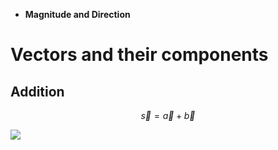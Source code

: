 

- **Magnitude and Direction**

# Vectors and their components

## Addition
$$\vec{s} = \vec{a} + \vec{b}$$

![](Pasted%20image%2020230622205914.png)